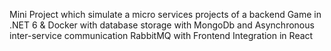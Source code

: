 Mini Project which simulate a micro services projects of a backend Game in .NET 6 & Docker with
database storage with MongoDb and Asynchronous inter-service communication RabbitMQ
with Frontend Integration in React

    
  
    

